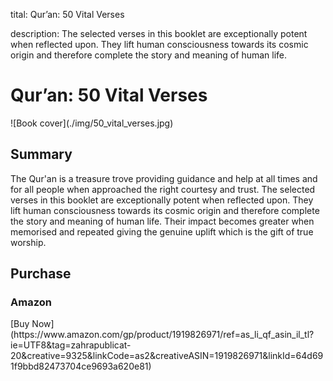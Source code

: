 tital: Qur’an: 50 Vital Verses

description: The selected verses in this booklet are exceptionally potent when reflected upon. They lift human consciousness towards its cosmic origin and therefore complete the story and meaning of human life.

# Qur’an: 50 Vital Verses

<div markdown="1" class="cover-image">
![Book cover](./img/50_vital_verses.jpg)
</div>

## Summary 

The Qur'an is a treasure trove providing guidance and help at all times and for all people when approached the right courtesy and trust. The selected verses in this booklet are exceptionally potent when reflected upon. They lift human consciousness towards its cosmic origin and therefore complete the story and meaning of human life. Their impact becomes greater when memorised and repeated giving the genuine uplift which is the gift of true worship.

## Purchase

### Amazon

<div markdown="3" class="purchase-link">
[Buy Now](https://www.amazon.com/gp/product/1919826971/ref=as_li_qf_asin_il_tl?ie=UTF8&tag=zahrapublicat-20&creative=9325&linkCode=as2&creativeASIN=1919826971&linkId=64d691f9bbd82473704ce9693a620e81)
</div>

